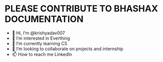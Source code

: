 # PLEASE CONTRIBUTE TO BHASHAX DOCUMENTATION
- 👋 Hi, I’m @krishyadav007
- 👀 I’m interested in Everthing
- 🌱 I’m currently learning CS
- 💞️ I’m looking to collaborate on projects and internship
- 📫 How to reach me LinkedIn

<!---
krishyadav007/krishyadav007 is a ✨ special ✨ repository because its `README.md` (this file) appears on your GitHub profile.
You can click the Preview link to take a look at your changes.
--->
